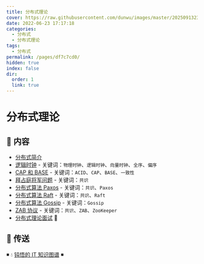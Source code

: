 ```yaml
---
title: 分布式理论
cover: https://raw.githubusercontent.com/dunwu/images/master/202509132324325.png
date: 2022-06-23 17:17:18
categories:
  - 分布式
  - 分布式理论
tags:
  - 分布式
permalink: /pages/df7c7cd0/
hidden: true
index: false
dir:
  order: 1
  link: true
---
```


# 分布式理论

## 📖 内容

- [分布式简介](分布式简介.md)
- [逻辑时钟](逻辑时钟.md) - 关键词：`物理时钟`、`逻辑时钟`、`向量时钟`、`全序`、`偏序`
- [CAP 和 BASE](CAP&BASE.md) - 关键词：`ACID`、`CAP`、`BASE`、`一致性`
- [拜占庭将军问题](拜占庭将军问题.md) - 关键词：`共识`
- [分布式算法 Paxos](Paxos.md) - 关键词：`共识`、`Paxos`
- [分布式算法 Raft](Raft.md) - 关键词：`共识`、`Raft`
- [分布式算法 Gossip](Gossip.md) - 关键词：`Gossip`
- [ZAB 协议](Zab.md) - 关键词：`共识`、`ZAB`、`ZooKeeper`
- [分布式理论面试](分布式理论面试.md) 💯

## 🚪 传送

◾ 💧 [钝悟的 IT 知识图谱](https://dunwu.github.io/waterdrop/) ◾